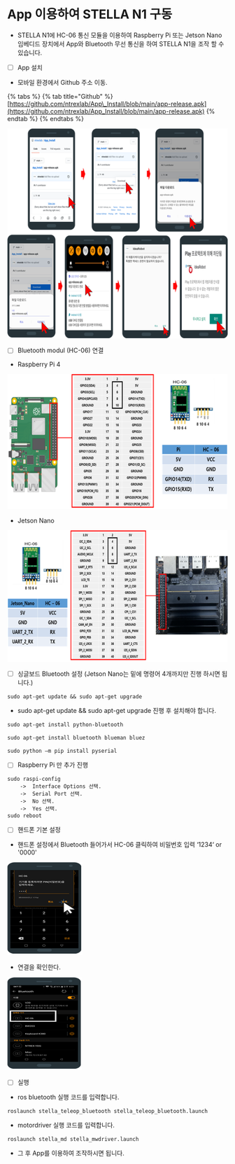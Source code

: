 # App 이용하여 STELLA N1 구동

* STELLA N1에 HC-06 통신 모듈을 이용하여 Raspberry Pi 또는 Jetson Nano 임베디드 장치에서 App와 Bluetooth 무선 통신을 하여 STELLA N1을 조작 할 수 있습니다.



* [ ] App 설치 
* 모바일 환경에서 Github 주소 이동.

{% tabs %}
{% tab title="Github" %}
[https://github.com/ntrexlab/App\_Install/blob/main/app-release.apk](https://github.com/ntrexlab/App_Install/blob/main/app-release.apk)
{% endtab %}
{% endtabs %}

![ ](../.gitbook/assets/032.png)

* [ ] Bluetooth modul \(HC-06\) 연결
* Raspberry Pi 4

![ ](../.gitbook/assets/033.png)

* Jetson Nano

![ ](../.gitbook/assets/034.png)

* [ ] 싱글보드 Bluetooth 설정 \(Jetson Nano는 밑에 명령어 4개까지만 진행 하시면 됩니다.\)

```text
sudo apt-get update && sudo apt-get upgrade
```

* sudo apt-get update && sudo apt-get upgrade 진행 후 설치해야 합니다.

```text
sudo apt-get install python-bluetooth
```

```text
sudo apt-get install bluetooth blueman bluez
```

```text
sudo python –m pip install pyserial
```

* [ ] Raspberry Pi 만 추가 진행  

```text
sudo raspi-config
    ->  Interface Options 선택.
    ->  Serial Port 선택.
    ->  No 선택.
    ->  Yes 선택.
sudo reboot
```

* [ ] 핸드폰 기본 설정 
* 핸드폰 설정에서 Bluetooth 들어가서 HC-06 클릭하여 비밀번호 입력 ‘1234‘ or '0000'

![ ](../.gitbook/assets/051.png)

* 연결을 확인한다. 

![ ](../.gitbook/assets/052.png)



* [ ] 실행 
* ros bluetooth 실행 코드를 입력합니다.



```text
roslaunch stella_teleop_bluetooth stella_teleop_bluetooth.launch
```

* motordriver 실행 코드를 입력합니다.

```text
roslaunch stella_md stella_mwdriver.launch
```

* 그 후 App를 이용하여 조작하시면 됩니다. 



